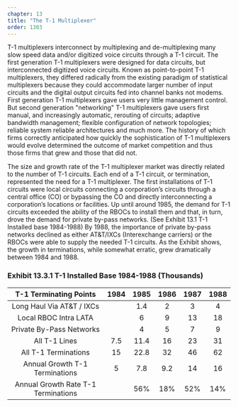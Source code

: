 ```yaml
---
chapter: 13
title: "The T-1 Multiplexer"
order: 1303
---
```


T-1 multiplexers interconnect by multiplexing and de-multiplexing many slow speed data and/or digitized voice circuits through a T-1 circuit. The first generation T-1 multiplexers were designed for data circuits, but interconnected digitized voice circuits. Known as point-to-point T-1 multiplexers, they differed radically from the existing paradigm of statistical multiplexers because they could accommodate larger number of input circuits and the digital output circuits fed into channel banks not modems. First generation T-1 multiplexers gave users very little management control. But second generation "networking" T-1 multiplexers gave users first manual, and increasingly automatic, rerouting of circuits; adaptive bandwidth management; flexible configuration of network topologies; reliable system reliable architectures and much more. The history of which firms correctly anticipated how quickly the sophistication of T-1 multiplexers would evolve determined the outcome of market competition and thus those firms that grew and those that did not.

The size and growth rate of the T-1 multiplexer market was directly related to the number of T-1 circuits. Each end of a T-1 circuit, or termination, represented the need for a T-1 multiplexer. The first installations of T-1 circuits were local circuits connecting a corporation’s circuits through a central office (CO) or bypassing the CO and directly interconnecting a corporation’s locations or facilities. Up until around 1985, the demand for T-1 circuits exceeded the ability of the RBOCs to install them and that, in turn, drove the demand for private by-pass networks. (See Exhibit 13.1 T-1 Installed base 1984-1988) By 1988, the importance of private by-pass networks declined as either AT&T/IXCs (Interexchange carriers) or the RBOCs were able to supply the needed T-1 circuits. As the Exhibit shows, the growth in terminations, while somewhat erratic, grew dramatically between 1984 and 1988.

### Exhibit 13.3.1 T-1 Installed Base 1984-1988 (Thousands)

**T-1 Terminating Points**|**1984**|**1985**|**1986**|**1987**|**1988**
:-----:|:-----:|:-----:|:-----:|:-----:|:-----:
Long Haul Via AT&T / IXCs| |1.4|2|3|4
Local RBOC Intra LATA| |6|9|13|18
Private By-Pass Networks| |4|5|7|9
All T-1 Lines|7.5|11.4|16|23|31
All T-1 Terminations|15|22.8|32|46|62
Annual Growth T-1 Terminations|5|7.8|9.2|14|16
Annual Growth Rate T-1 Terminations| |56%|18%|52%|14%

